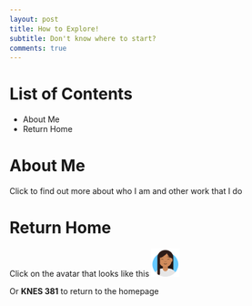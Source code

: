 ```yaml
---
layout: post
title: How to Explore!
subtitle: Don't know where to start?
comments: true
---
```

# List of Contents
- About Me
- Return Home

# About Me
Click to find out more about who I am and other work that I do


# Return Home
Click on the avatar that looks like this <a href="https://cjsapad.github.io/">
  <img src="/assets/img/avataaars.png" style="height: 50px; width: 50px;" >
</a>
  
Or  **KNES 381** to return to the homepage
